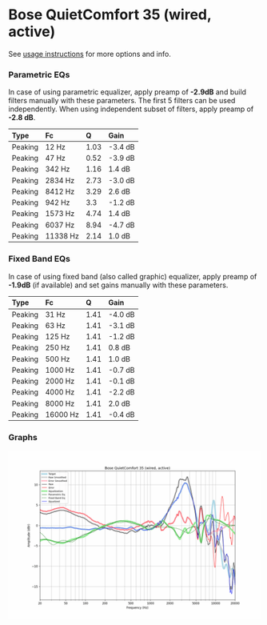 # Bose QuietComfort 35 (wired, active)
See [usage instructions](https://github.com/jaakkopasanen/AutoEq#usage) for more options and info.

### Parametric EQs
In case of using parametric equalizer, apply preamp of **-2.9dB** and build filters manually
with these parameters. The first 5 filters can be used independently.
When using independent subset of filters, apply preamp of **-2.8 dB**.

| Type    | Fc       |    Q | Gain    |
|:--------|:---------|:-----|:--------|
| Peaking | 12 Hz    | 1.03 | -3.4 dB |
| Peaking | 47 Hz    | 0.52 | -3.9 dB |
| Peaking | 342 Hz   | 1.16 | 1.4 dB  |
| Peaking | 2834 Hz  | 2.73 | -3.0 dB |
| Peaking | 8412 Hz  | 3.29 | 2.6 dB  |
| Peaking | 942 Hz   | 3.3  | -1.2 dB |
| Peaking | 1573 Hz  | 4.74 | 1.4 dB  |
| Peaking | 6037 Hz  | 8.94 | -4.7 dB |
| Peaking | 11338 Hz | 2.14 | 1.0 dB  |

### Fixed Band EQs
In case of using fixed band (also called graphic) equalizer, apply preamp of **-1.9dB**
(if available) and set gains manually with these parameters.

| Type    | Fc       |    Q | Gain    |
|:--------|:---------|:-----|:--------|
| Peaking | 31 Hz    | 1.41 | -4.0 dB |
| Peaking | 63 Hz    | 1.41 | -3.1 dB |
| Peaking | 125 Hz   | 1.41 | -1.2 dB |
| Peaking | 250 Hz   | 1.41 | 0.8 dB  |
| Peaking | 500 Hz   | 1.41 | 1.0 dB  |
| Peaking | 1000 Hz  | 1.41 | -0.7 dB |
| Peaking | 2000 Hz  | 1.41 | -0.1 dB |
| Peaking | 4000 Hz  | 1.41 | -2.2 dB |
| Peaking | 8000 Hz  | 1.41 | 2.0 dB  |
| Peaking | 16000 Hz | 1.41 | -0.4 dB |

### Graphs
![](./Bose%20QuietComfort%2035%20(wired,%20active).png)